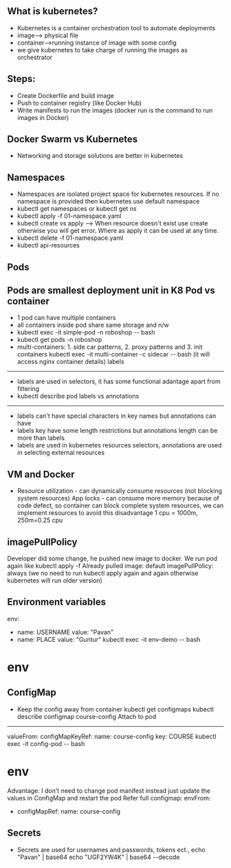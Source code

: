 What is kubernetes?
----------------------
 - Kubernetes is a container orchestration tool to automate deployments
 - image--> physical file
 - container-->running instance of image with some config
 - we give kubernetes to take charge of running the images as orchestrator

Steps:
----------
 - Create Dockerfile and build image
 - Push to container registry (like Docker Hub)
 - Write manifests to run the images (docker run is the command to run images in Docker)

Docker Swarm vs Kubernetes
------------------------------
 - Networking and storage solutions are better in kubernetes

Namespaces
------------
 - Namespaces are isolated project space for kubernetes resources. If no namespace is provided then kubernetes use default namespace
 - kubectl get namespaces or kubectl get ns
 - kubectl apply -f 01-namespace.yaml
 - kubectl create vs apply --> When resource doesn't exist use create otherwise you will get error.
   Where as apply it can be used at any time.
 - kubectl delete -f 01-namespace.yaml 
 - kubectl api-resources

Pods
------
 Pods are smallest deployment unit in K8
 Pod vs container
 ------------------
  - 1 pod can have multiple containers
  - all containers inside pod share same storage and n/w
  - kubectl exec -it simple-pod -n roboshop -- bash
  - kubectl get pods -n roboshop
  - multi-containers: 1. side car patterns, 2. proxy patterns and 3. init containers
    kubectl exec -it multi-container -c sidecar -- bash (it will access nginx container details)
 labels
 --------
  - labels are used in selectors, it has some functional adantage apart from filtering
  - kubectl describe pod <pod-name>
 labels vs annotations
 ------------------------
  - labels can't have special characters in key names but annotations can have
  - labels key have some length restrictions but annotations length can be more than labels
  - labels are used in kubernetes resources selectors, annotations are used in selecting external resources

VM and Docker
---------------
 - Resource utilization - can dynamically consume resources (not blocking system resources)
      App locks - can consume more memory because of code defect, so container can block complete system resources, we can implement resources to avoid this disadvantage
      1 cpu = 1000m, 250m=0.25 cpu

imagePullPolicy
-----------------
 Developer did some change, he pushed new image to docker. We run pod again like kubectl apply -f <file-name>
 Already pulled image: default
 imagePullPolicy: always (we no need to run kubectl apply again and again otherwise kubernetes will run older version)

 Environment variables
 ----------------------------
  env:
  - name: USERNAME
    value: "Pavan"
  - name: PLACE
    value: "Guntur"
 kubectl exec -it env-demo -- bash
 # env

 ConfigMap
 ------------
  - Keep the config away from container
   kubectl get configmaps
   kubectl describe configmap course-config
 Attach to pod
 --------------
   valueFrom:
        configMapKeyRef:
          name: course-config
          key: COURSE
 kubectl exec -it config-pod -- bash
 # env

 Advantage: I don't need to change pod manifest instead just update the values in ConfigMap and restart the pod
 Refer full configmap: 
   envFrom:
   - configMapRef:
       name: course-config

Secrets
--------
 - Secrets are used for usernames and passwords, tokens ect.,
   echo "Pavan" | base64
   echo "UGF2YW4K" | base64 --decode